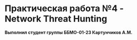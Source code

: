 # Практическая работа №4 - Network Threat Hunting

**Выполнил студент группы ББМО-01-23 Картунчиков А.М.**